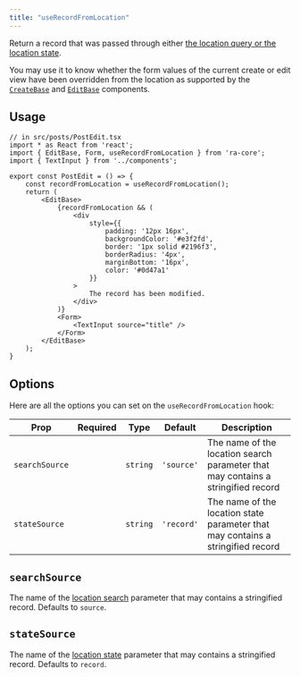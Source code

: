 ```yaml
---
title: "useRecordFromLocation"
---
```


Return a record that was passed through either [the location query or the location state](https://reactrouter.com/6.28.0/start/concepts#locations).

You may use it to know whether the form values of the current create or edit view have been overridden from the location as supported by the [`CreateBase`](./CreateBase.md#prefilling-the-form) and [`EditBase`](./EditBase.md#prefilling-the-form) components.

## Usage

```tsx
// in src/posts/PostEdit.tsx
import * as React from 'react';
import { EditBase, Form, useRecordFromLocation } from 'ra-core';
import { TextInput } from '../components';

export const PostEdit = () => {
    const recordFromLocation = useRecordFromLocation();
    return (
        <EditBase>
            {recordFromLocation && (
                <div 
                    style={{
                        padding: '12px 16px',
                        backgroundColor: '#e3f2fd',
                        border: '1px solid #2196f3',
                        borderRadius: '4px',
                        marginBottom: '16px',
                        color: '#0d47a1'
                    }}
                >
                    The record has been modified.
                </div>
            )}
            <Form>
                <TextInput source="title" />
            </Form>
        </EditBase>
    );
}
```

## Options

Here are all the options you can set on the `useRecordFromLocation` hook:

| Prop           | Required | Type       | Default    | Description                                                                      |
| -------------- | -------- | ---------- | ---------- | -------------------------------------------------------------------------------- |
| `searchSource` |          | `string`   | `'source'` | The name of the location search parameter that may contains a stringified record |
| `stateSource`  |          | `string`   | `'record'` | The name of the location state parameter that may contains a stringified record  |

## `searchSource`

The name of the [location search](https://reactrouter.com/6.28.0/start/concepts#locations) parameter that may contains a stringified record. Defaults to `source`.

## `stateSource`

The name of the [location state](https://reactrouter.com/6.28.0/start/concepts#locations) parameter that may contains a stringified record. Defaults to `record`.
